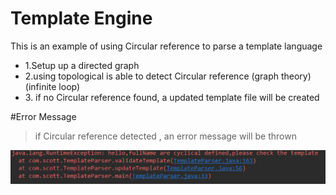 # Template Engine
This is an example of using Circular reference to parse a template language
<ul>
<li>1.Setup up a directed graph</li>
<li>2.using topological is able to detect Circular reference (graph theory)(infinite loop)</li>
<li>3. if no Circular reference found, a updated template file will be created</li>
</ul>

#Error Message
>  if  Circular reference detected , an error message will be thrown


![alt text](/screenshots/error.png)



